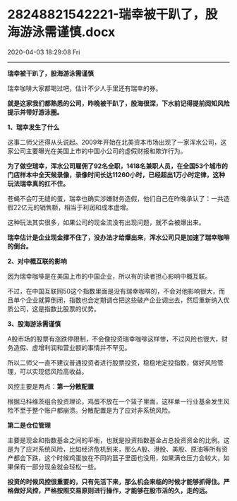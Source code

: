 # 28248821542221-瑞幸被干趴了，股海游泳需谨慎.docx

2020-04-03 18:29:08 Fri

----

__瑞幸被干趴了，股海游泳需谨慎__

<a id="OLE_LINK2"></a>

瑞幸咖啡大家都喝过吧，估计不少人手里还有瑞幸的券。

__就是这家我们都熟悉的公司，昨晚被干趴了，股海很深，下水前记得提前阅知风险提示并带好游泳圈。__

__1、瑞幸发生了什么__

这事二师父还得从头说起。2009年开始在北美资本市场出现了一家浑水公司，这家公司主要曝光在美国上市的中国小公司的虚假财报和欺诈行为。

__为了做空瑞幸，浑水公司雇佣了92名全职，1418名兼职人员，在全国53个城市的门店样本中全天候录像，录像时间长达11260小时，已经超出1万小时定律，这种玩法瑞幸真的扛不住。__

苍蝇不会叮无缝的蛋，瑞幸也确实涉嫌财务造假，他们自己在昨晚承认了：一共造假22亿元的销售额，相当于利润和成本虚增。

这种玩法其实很多，如果公司的现金流没有出现问题，就不会被爆出来。

__瑞幸估计是企业现金撑不住了，没办法才给爆出来，浑水公司只是加速了瑞幸咖啡的倒台。__

__2、对中概互联的影响__

因为瑞幸咖啡是在美国上市的中国企业，所以有的读者担心影响中概互联。

不过，在中国互联网50这个指数里面是没有瑞幸咖啡的，不会对他影响很大，而且单个企业就算倒闭，指数也会定期调仓把这些破产企业调出去，然后重新纳入优质公司，这是指数比股票的优势。

__3、股海游泳需谨慎__

A股市场的股票有涨跌停限制，不会像投资瑞幸咖啡这样惨，不过风险也很大，财务造假、虚增利润和营业额的事情并不罕见。

所以二师父一直不建议普通投资者进行股票投资，稳稳地定投指数，做好风险管理，可以实现低风险高收益。

风控主要是两点：__第一分散配置__

根据马科维茨组合投资理论，鸡蛋不放在一个篮子里面，这样单一行业基金发生风险不至于整个账户都崩溃。分散配置是为了应对非系统风险。

__第二是仓位管理__

主要是现金和指数基金之间的平衡，也就是投资指数基金占总投资资金的比例。这是为了应对系统风险，比如经济危机到来，那么A股、港股、美股、原油等所有资产都会下跌，这个时候鸡蛋放在不同的篮子里面也没用，如果满仓压力会较大，如果保有一部分现金就会轻松一些。

__投资的时候风控很重要的，只有先活下来，那么机会来临的时候才能够抓得住。严格做好风控，严格按照交易原则进行操作，才能够在股市活的久，走的远。__


